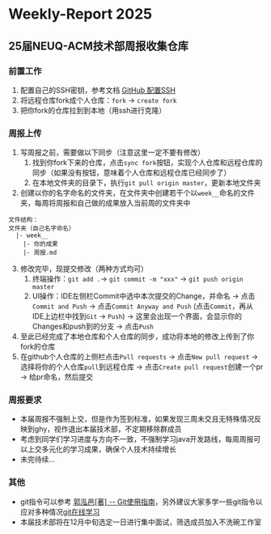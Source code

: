 # Weekly-Report 2025

## 25届NEUQ-ACM技术部周报收集仓库

### 前置工作  
1. 配置自己的SSH密钥，参考文档 [GitHub 配置SSH](https://docs.github.com/zh/authentication/connecting-to-github-with-ssh)   
2. 将远程仓库fork成个人仓库：`fork` -> `create fork`  
3. 把你fork的仓库拉到到本地（用ssh进行克隆）

### 周报上传  
1. 写周报之前，需要做以下同步（注意这里一定不要有修改）
   1. 找到你fork下来的仓库，点击`sync fork`按钮，实现个人仓库和远程仓库的同步（如果没有按钮，意味着个人仓库和远程仓库已经同步了）
   2. 在本地文件夹的目录下，执行`git pull origin master`，更新本地文件夹
2. 创建以你的名字命名的文件夹，在文件夹中创建若干个以`week__`命名的文件夹，每周将周报和自己做的成果放入当前周的文件夹中   
```
文件结构：
文件夹（自己名字命名）
  |- week__
    |- 你的成果
    |- 周报.md
```   
3. 修改完毕，现提交修改（两种方式均可）
   1. 终端操作：`git add .`-> `git commit -m "xxx"` -> `git push origin master`
   2. UI操作：IDE左侧栏Commit中选中本次提交的Change，并命名 -> 点击`Commit and Push` -> 点击`Commit Anyway and Push` (点击`Commit`，再从IDE上边栏中找到`Git` -> `Push`) -> 这里会出现一个界面，会显示你的Changes和push到的分支 -> 点击`Push`
4. 至此已经完成了本地仓库和个人仓库的同步，成功将本地的修改上传到了你fork的仓库
5. 在github个人仓库的上侧栏点击`Pull requests` -> 点击`New pull request` -> 选择将你的个人仓库`pull`到远程仓库 -> 点击`Create pull request`创建一个pr -> 给pr命名，然后提交

### 周报要求
- 本届周报不强制上交，但是作为签到标准，如果发现三周未交且无特殊情况反映到ghy，视作退出本届技术部，不定期移除群成员
- 考虑到同学们学习进度与方向不一致，不强制学习java开发路线，每周周报可以上交多元化的学习成果，确保个人技术持续增长
- 未完待续...

### 其他  
- git指令可以参考 [郭泓邑[著] -- Git使用指南](docs/Git使用指南.md)，另外建议大家多学一些git指令以应对多种情况[git在线学习](https://learngitbranching.js.org/?locale=zh_CN)
- 本届技术部将在12月中旬选定一日进行集中面试，筛选成员加入不洗碗工作室
